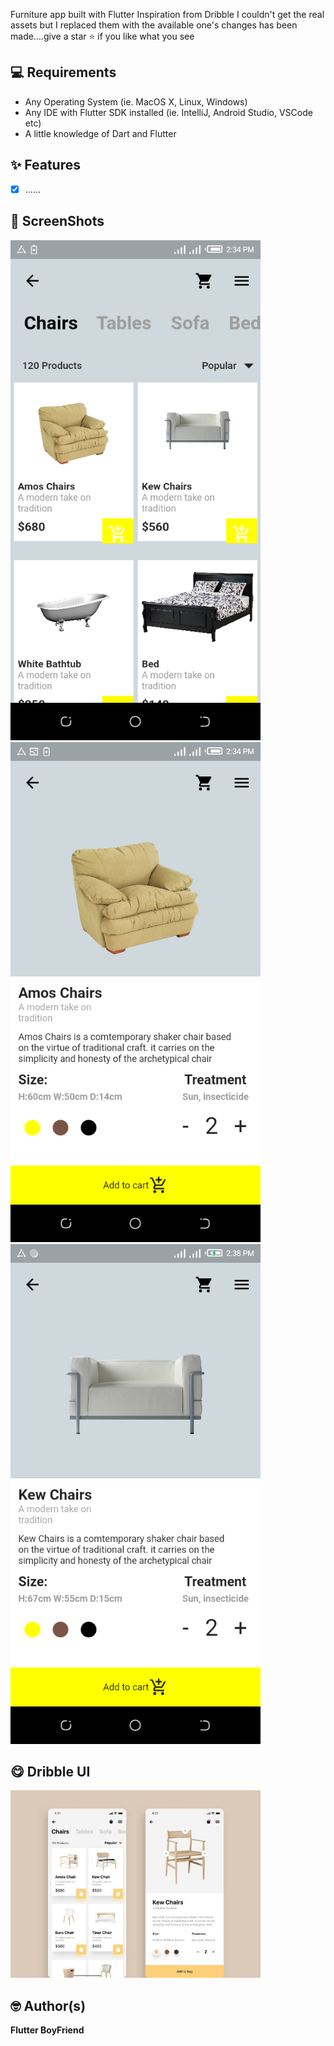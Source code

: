 Furniture app built with Flutter 
Inspiration from Dribble
I couldn't get the real assets but I replaced them with the available one's
changes has been made....give a star ⭐ if you like what you see


## 💻 Requirements

- Any Operating System (ie. MacOS X, Linux, Windows)
- Any IDE with Flutter SDK installed (ie. IntelliJ, Android Studio, VSCode etc)
- A little knowledge of Dart and Flutter


## ✨ Features
- [x] ......


## 📸 ScreenShots

<!-- <img src="ss/mockup.png"/> -->

<img src="ss/ss1.png" width="400">
<img src="ss/ss2.png" width="400">
<img src="ss/ss3.png" width="400">
 

## 😋 Dribble UI
<img src="ss/realUI.jpeg" width="400">

## 🤓 Author(s)

**Flutter BoyFriend**
